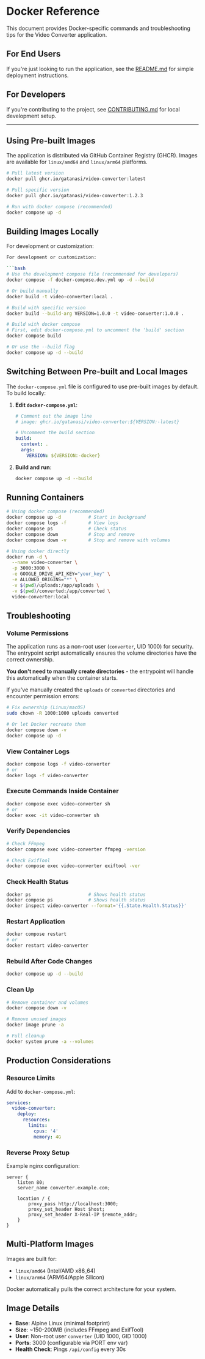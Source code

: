 # Docker Reference

This document provides Docker-specific commands and troubleshooting tips for the Video Converter application.

## For End Users

If you're just looking to run the application, see the [README.md](README.md) for simple deployment instructions.

## For Developers

If you're contributing to the project, see [CONTRIBUTING.md](CONTRIBUTING.md) for local development setup.

---

## Using Pre-built Images

The application is distributed via GitHub Container Registry (GHCR). Images are available for `linux/amd64` and `linux/arm64` platforms.

```bash
# Pull latest version
docker pull ghcr.io/gatanasi/video-converter:latest

# Pull specific version
docker pull ghcr.io/gatanasi/video-converter:1.2.3

# Run with docker compose (recommended)
docker compose up -d
```

## Building Images Locally

For development or customization:

```bash
For development or customization:

```bash
# Use the development compose file (recommended for developers)
docker compose -f docker-compose.dev.yml up -d --build

# Or build manually
docker build -t video-converter:local .

# Build with specific version
docker build --build-arg VERSION=1.0.0 -t video-converter:1.0.0 .

# Build with docker compose
# First, edit docker-compose.yml to uncomment the 'build' section
docker compose build

# Or use the --build flag
docker compose up -d --build
```

## Switching Between Pre-built and Local Images

The `docker-compose.yml` file is configured to use pre-built images by default. To build locally:

1. **Edit `docker-compose.yml`**:
   ```yaml
   # Comment out the image line
   # image: ghcr.io/gatanasi/video-converter:${VERSION:-latest}
   
   # Uncomment the build section
   build:
     context: .
     args:
       VERSION: ${VERSION:-docker}
   ```

2. **Build and run**:
   ```bash
   docker compose up -d --build
   ```

## Running Containers

```bash
# Using docker compose (recommended)
docker compose up -d          # Start in background
docker compose logs -f        # View logs
docker compose ps             # Check status
docker compose down           # Stop and remove
docker compose down -v        # Stop and remove with volumes

# Using docker directly
docker run -d \
  --name video-converter \
  -p 3000:3000 \
  -e GOOGLE_DRIVE_API_KEY="your_key" \
  -e ALLOWED_ORIGINS="*" \
  -v $(pwd)/uploads:/app/uploads \
  -v $(pwd)/converted:/app/converted \
  video-converter:local
```

## Troubleshooting

### Volume Permissions

The application runs as a non-root user (`converter`, UID 1000) for security. The entrypoint script automatically ensures the volume directories have the correct ownership.

**You don't need to manually create directories** - the entrypoint will handle this automatically when the container starts.

If you've manually created the `uploads` or `converted` directories and encounter permission errors:

```bash
# Fix ownership (Linux/macOS)
sudo chown -R 1000:1000 uploads converted

# Or let Docker recreate them
docker compose down -v
docker compose up -d
```

### View Container Logs
```bash
docker compose logs -f video-converter
# or
docker logs -f video-converter
```

### Execute Commands Inside Container
```bash
docker compose exec video-converter sh
# or
docker exec -it video-converter sh
```

### Verify Dependencies
```bash
# Check FFmpeg
docker compose exec video-converter ffmpeg -version

# Check ExifTool
docker compose exec video-converter exiftool -ver
```

### Check Health Status
```bash
docker ps                     # Shows health status
docker compose ps             # Shows health status
docker inspect video-converter --format='{{.State.Health.Status}}'
```

### Restart Application
```bash
docker compose restart
# or
docker restart video-converter
```

### Rebuild After Code Changes
```bash
docker compose up -d --build
```

### Clean Up
```bash
# Remove container and volumes
docker compose down -v

# Remove unused images
docker image prune -a

# Full cleanup
docker system prune -a --volumes
```

## Production Considerations

### Resource Limits
Add to `docker-compose.yml`:
```yaml
services:
  video-converter:
    deploy:
      resources:
        limits:
          cpus: '4'
          memory: 4G
```

### Reverse Proxy Setup
Example nginx configuration:
```nginx
server {
    listen 80;
    server_name converter.example.com;
    
    location / {
        proxy_pass http://localhost:3000;
        proxy_set_header Host $host;
        proxy_set_header X-Real-IP $remote_addr;
    }
}
```

## Multi-Platform Images

Images are built for:
- `linux/amd64` (Intel/AMD x86_64)
- `linux/arm64` (ARM64/Apple Silicon)

Docker automatically pulls the correct architecture for your system.

## Image Details

- **Base**: Alpine Linux (minimal footprint)
- **Size**: ~150-200MB (includes FFmpeg and ExifTool)
- **User**: Non-root user `converter` (UID 1000, GID 1000)
- **Ports**: 3000 (configurable via PORT env var)
- **Health Check**: Pings `/api/config` every 30s
